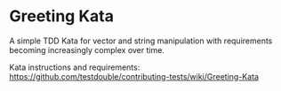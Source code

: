 # Greeting Kata
A simple TDD Kata for vector and string manipulation with requirements becoming increasingly complex over time.

Kata instructions and requirements: https://github.com/testdouble/contributing-tests/wiki/Greeting-Kata
